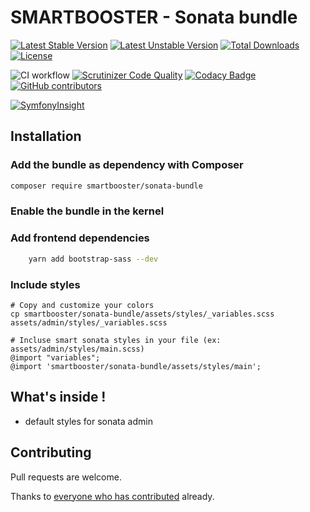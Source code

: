 # SMARTBOOSTER - Sonata bundle

[![Latest Stable Version](https://poser.pugx.org/smartbooster/sonata-bundle/v/stable)](https://packagist.org/packages/smartbooster/sonata-bundle)
[![Latest Unstable Version](https://poser.pugx.org/smartbooster/sonata-bundle/v/unstable)](https://packagist.org/packages/smartbooster/sonata-bundle)
[![Total Downloads](https://poser.pugx.org/smartbooster/sonata-bundle/downloads)](https://packagist.org/packages/smartbooster/sonata-bundle)
[![License](https://poser.pugx.org/smartbooster/sonata-bundle/license)](https://packagist.org/packages/smartbooster/sonata-bundle)

![CI workflow](https://github.com/smartbooster/sonata-bundle/actions/workflows/ci.yml/badge.svg)
[![Scrutinizer Code Quality](https://scrutinizer-ci.com/g/smartbooster/sonata-bundle/badges/quality-score.png?b=master)](https://scrutinizer-ci.com/g/smartbooster/sonata-bundle/?branch=master)
[![Codacy Badge](https://app.codacy.com/project/badge/Grade/4bfdbbf3b3d14e50b545d5e9d466ade6)](https://www.codacy.com/gh/smartbooster/sonata-bundle/dashboard?utm_source=github.com&amp;utm_medium=referral&amp;utm_content=smartbooster/sonata-bundle&amp;utm_campaign=Badge_Grade)
[![GitHub contributors](https://img.shields.io/github/contributors/smartbooster/sonata-bundle.svg)](https://github.com/smartbooster/sonata-bundle/graphs/contributors)

[![SymfonyInsight](https://insight.symfony.com/projects/2ae233dc-0bfc-4a3a-a4ab-6b87acdd98ea/small.svg)](https://insight.symfony.com/projects/2ae233dc-0bfc-4a3a-a4ab-6b87acdd98ea)

## Installation

### Add the bundle as dependency with Composer

``` bash
composer require smartbooster/sonata-bundle
```

### Enable the bundle in the kernel

### Add frontend dependencies

``` bash
    yarn add bootstrap-sass --dev
```

### Include styles

    # Copy and customize your colors
    cp smartbooster/sonata-bundle/assets/styles/_variables.scss assets/admin/styles/_variables.scss

    # Incluse smart sonata styles in your file (ex: assets/admin/styles/main.scss)
    @import "variables";
    @import 'smartbooster/sonata-bundle/assets/styles/main';

## What's inside !

- default styles for sonata admin


## Contributing

Pull requests are welcome. 

Thanks to [everyone who has contributed](https://github.com/smartbooster/sonata-bundle/contributors) already.
